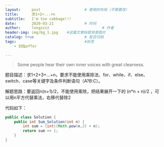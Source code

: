 ```yaml
---
layout:     post   				    # 使用的布局（不需要改）
title:      求1+2+...+n
subtitle:   I'm too cabbage!!!
date:       2020-03-21 				# 时间
author:     longzzzz						# 作者
header-img: img/bg_1.jpg 	#这篇文章标题背景图片
catalog: true 						# 是否归档
tags:								#标签
    - 剑指offer

---
```


>Some people hear their own inner voices with great clearness.

题目描述：求1+2+3+...+n，要求不能使用乘除法、for、while、if、else、switch、case等关键字及条件判断语句（A?B:C）。

解题思路：要返回n(n+1)/2，不能使用乘除，把结果展开一下的 (n*n + n)/2 ，可以用n平方代替乘法，右移代替除2

代码如下：

```java
public class Solution {
    public int Sum_Solution(int n) {
        int sum = (int)(Math.pow(n,2) + n);
        return sum >> 1;
    }
}
```

